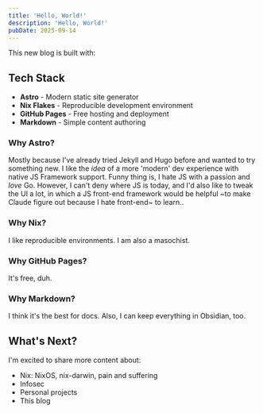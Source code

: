 ```yaml
---
title: 'Hello, World!'
description: 'Hello, World!'
pubDate: 2025-09-14
---
```


This new blog is built with:
## Tech Stack

- **Astro** - Modern static site generator
- **Nix Flakes** - Reproducible development environment  
- **GitHub Pages** - Free hosting and deployment
- **Markdown** - Simple content authoring

### Why Astro?

Mostly because I've already tried Jekyll and Hugo before and wanted
to try something new. I like the *idea* of a more 'modern' dev
experience with native JS Framework support. Funny thing is, I hate
JS with a passion and *love* Go. However, I can't deny where JS
is today, and I'd also like to tweak the UI a lot, in which
a JS front-end framework would be helpful ~to make Claude
figure out because I hate front-end~ to learn..

### Why Nix?

I like reproducible environments. I am also a masochist.

### Why GitHub Pages?

It's free, duh.

### Why Markdown?

I think it's the  best for docs.
Also, I can keep everything in Obsidian, too. 

## What's Next?

I'm excited to share more content about:

- Nix: NixOS, nix-darwin, pain and suffering
- Infosec
- Personal projects
- This blog


